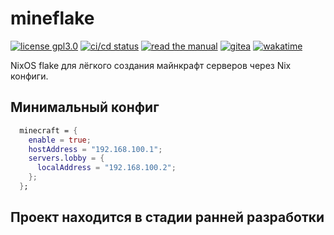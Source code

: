 # mineflake

[![license gpl3.0](https://img.shields.io/static/v1?label=License&message=GPL%203.0&color=FE7D37)](https://git.frsqr.xyz/firesquare/mineflake/src/branch/main/LICENSE) [![ci/cd status](https://wp.frsqr.xyz/api/badges/firesquare/mineflake/status.svg)](https://wp.frsqr.xyz/firesquare/mineflake) [![read the manual](https://img.shields.io/static/v1?label=Read%20The&message=Manual&color=8A2BE2)](https://mineflake.ipfsqr.ru/) [![gitea](https://img.shields.io/static/v1?label=Code%20on&message=Gitea&color=009C08&logo=gitea)](https://git.frsqr.xyz/firesquare/mineflake) [![wakatime](https://wakatime.com/badge/user/ebd31081-494e-4581-b228-7619d0fe1080/project/c81c6e21-8431-4002-839f-b7e8da67c3ae.svg)](https://wakatime.com/badge/user/ebd31081-494e-4581-b228-7619d0fe1080/project/c81c6e21-8431-4002-839f-b7e8da67c3ae)

NixOS flake для лёгкого создания майнкрафт серверов через Nix конфиги.

## Минимальный конфиг

```nix
  minecraft = {
    enable = true;
    hostAddress = "192.168.100.1";
    servers.lobby = {
      localAddress = "192.168.100.2";
    };
  };
```

## Проект находится в стадии ранней разработки
